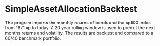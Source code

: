 # SimpleAssetAllocationBacktest

The program imports the monthly returns of bonds and the sp500 index from 1871 up to today.
A 20 year rolling window is used to predict the next months returns and volatility.
The results are backtest and compared to a 60/40 benchmark portfolio.
